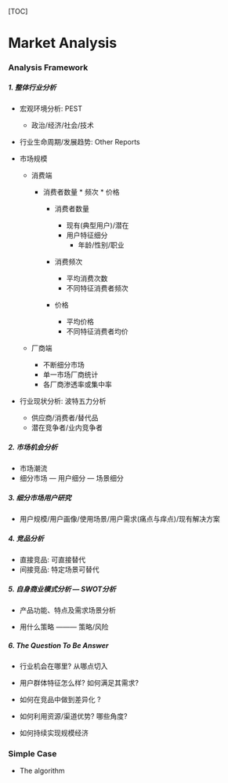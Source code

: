 [TOC]

# Market Analysis

### Analysis Framework

##### 1. 整体行业分析

- 宏观环境分析:  PEST
  - 政治/经济/社会/技术
  
- 行业生命周期/发展趋势: Other Reports

- 市场规模

  - 消费端

    - 消费者数量 * 频次 * 价格
      - 消费者数量
        - 现有(典型用户)/潜在
        - 用户特征细分
          - 年龄/性别/职业
      - 消费频次
        - 平均消费次数
        - 不同特征消费者频次

      - 价格
        - 平均价格
        - 不同特征消费者均价

  - 厂商端

    - 不断细分市场
    - 单一市场厂商统计
    - 各厂商渗透率或集中率

- 行业现状分析: 波特五力分析
  - 供应商/消费者/替代品
  - 潜在竞争者/业内竞争者

##### 2. 市场机会分析

- 市场潮流
- 细分市场 —  用户细分 — 场景细分

##### 3. 细分市场用户研究

- 用户规模/用户画像/使用场景/用户需求(痛点与痒点)/现有解决方案

##### 4. 竞品分析

- 直接竞品: 可直接替代
- 间接竞品: 特定场景可替代

##### 5. 自身商业模式分析 — SWOT分析

- 产品功能、特点及需求场景分析

- 用什么策略 ——— 策略/风险

##### 6. The Question To Be Answer

- 行业机会在哪里?   从哪点切入
- 用户群体特征怎么样? 如何满足其需求?
- 如何在竞品中做到差异化 ?
- 如何利用资源/渠道优势? 哪些角度?

- 如何持续实现规模经济

### Simple Case

- The algorithm

